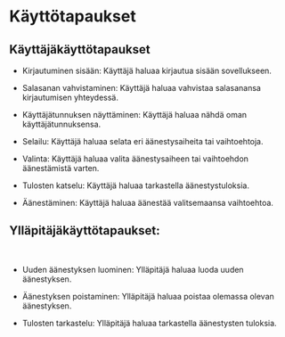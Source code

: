 # Käyttötapaukset

## Käyttäjäkäyttötapaukset
* Kirjautuminen sisään: Käyttäjä haluaa kirjautua sisään sovellukseen.​

* Salasanan vahvistaminen: Käyttäjä haluaa vahvistaa salasanansa kirjautumisen yhteydessä.​

* Käyttäjätunnuksen näyttäminen: Käyttäjä haluaa nähdä oman käyttäjätunnuksensa.​

* Selailu: Käyttäjä haluaa selata eri äänestysaiheita tai vaihtoehtoja.​

* Valinta: Käyttäjä haluaa valita äänestysaiheen tai vaihtoehdon äänestämistä varten.​

* Tulosten katselu: Käyttäjä haluaa tarkastella äänestystuloksia.​

* Äänestäminen: Käyttäjä haluaa äänestää valitsemaansa vaihtoehtoa.​
## Ylläpitäjäkäyttötapaukset:
​
* Uuden äänestyksen luominen: Ylläpitäjä haluaa luoda uuden äänestyksen.​

* Äänestyksen poistaminen: Ylläpitäjä haluaa poistaa olemassa olevan äänestyksen.​

* Tulosten tarkastelu: Ylläpitäjä haluaa tarkastella äänestysten tuloksia.​
